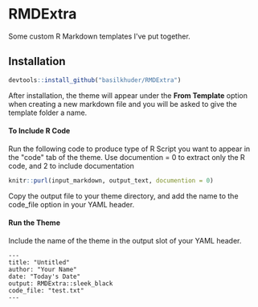 # RMDExtra
Some custom R Markdown templates I've put together.

<h2>Installation</h2>

```r
devtools::install_github("basilkhuder/RMDExtra")
```

After installation, the theme will appear under the <b>From Template</b> option when creating a new markdown file and you will be asked to give the template folder a name. 

<h4> To Include R Code </h4>
Run the following code to produce type of R Script you want to appear in the "code" tab of the theme. Use documention = 0 to extract only the R code, and 2 to include documentation

```r
knitr::purl(input_markdown, output_text, documention = 0)
```

Copy the output file to your theme directory, and add the name to the code_file option in your YAML header. 

<h4> Run the Theme </h4> 
Include the name of the theme in the output slot of your YAML header. 

```
---
title: "Untitled"
author: "Your Name"
date: "Today's Date"
output: RMDExtra::sleek_black
code_file: "test.txt"
---
```
